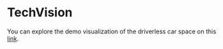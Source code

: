 # TechVision

You can explore the demo visualization of the driverless car space on this [link](http://projector.tensorflow.org/?config=https://raw.githubusercontent.com/gtgeis/TechVision/master/DC_Space_config.json).
